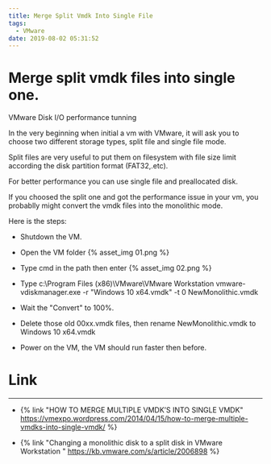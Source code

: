 ```yaml
---
title: Merge Split Vmdk Into Single File
tags:
  - VMware
date: 2019-08-02 05:31:52
---
```



# Merge split vmdk files into single one.

VMware Disk I/O performance tunning

<!-- More -->

In the very beginning when initial a vm with VMware, it will ask you to choose two different storage types, split file and single file mode.

Split files are very useful to put them on filesystem with file size limit according the disk partition format (FAT32,.etc).

For better performance you can use single file and preallocated disk.

If you choosed the split one and got the performance issue in your vm, you probablly might convert the vmdk files into the monolithic mode.

Here is the steps:

* Shutdown the VM.

* Open the VM folder
{% asset_img 01.png %}

* Type cmd in the path then enter
{% asset_img 02.png %}

* Type c:\Program Files (x86)\VMware\VMware Workstation vmware-vdiskmanager.exe -r "Windows 10 x64.vmdk" -t 0 NewMonolithic.vmdk

* Wait the "Convert" to 100%.

* Delete those old 00xx.vmdk files, then rename NewMonolithic.vmdk to Windows 10 x64.vmdk

* Power on the VM, the VM should run faster then before.

# Link
---
- {% link "HOW TO MERGE MULTIPLE VMDK’S INTO SINGLE VMDK" https://vmexpo.wordpress.com/2014/04/15/how-to-merge-multiple-vmdks-into-single-vmdk/ %}

- {% link "Changing a monolithic disk to a split disk in VMware Workstation " https://kb.vmware.com/s/article/2006898 %}